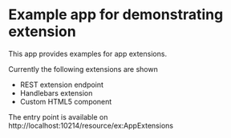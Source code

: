 # Example app for demonstrating extension

This app provides examples for app extensions.

Currently the following extensions are shown

* REST extension endpoint
* Handlebars extension
* Custom HTML5 component

The entry point is available on http://localhost:10214/resource/ex:AppExtensions